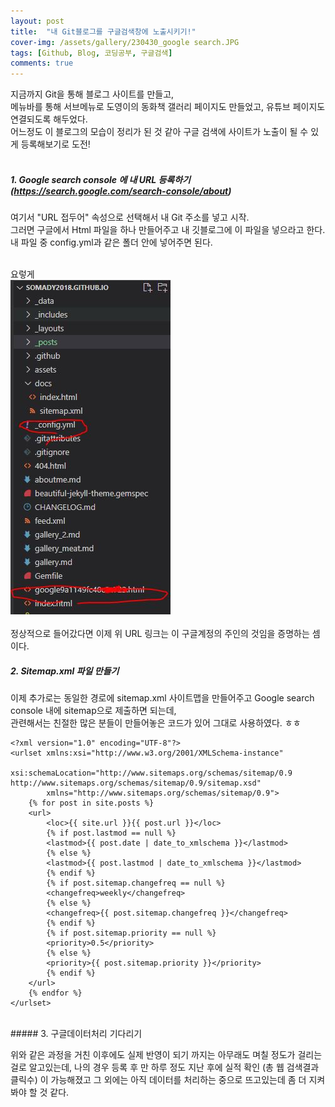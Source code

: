 ```yaml
---
layout: post
title:  "내 Git블로그를 구글검색창에 노출시키기!"
cover-img: /assets/gallery/230430_google search.JPG
tags: [Github, Blog, 코딩공부, 구글검색]
comments: true
---
```


지금까지 Git을 통해 블로그 사이트를 만들고,<br>
메뉴바를 통해 서브메뉴로 도영이의 동화책 갤러리 페이지도 만들었고, 유튜브 페이지도  연결되도록 해두었다. <br>
어느정도 이 블로그의 모습이 정리가 된 것 같아 구글 검색에 사이트가 노출이 될 수 있게 등록해보기로 도전! <br>
<br>
##### 1.  Google search console 에 내 URL 등록하기(https://search.google.com/search-console/about)<br>

여기서 "URL 접두어" 속성으로 선택해서 내 Git 주소를 넣고 시작. <br>
그러면 구글에서 Html 파일을 하나 만들어주고 내 깃블로그에 이 파일을 넣으라고 한다. <br>
내 파일 중 config.yml과 같은 폴더 안에 넣어주면 된다.  <br>
<br>

요렇게<br>
![캡쳐1](/assets/gallery/230430_googlescreenshot_1.JPG)<br>
<br>
정상적으로 들어갔다면 이제 위 URL 링크는 이 구글계정의 주인의 것임을 증명하는 셈이다. <br>


##### 2. Sitemap.xml 파일 만들기 <br>

이제 추가로는 동일한 경로에 sitemap.xml 사이트맵을 만들어주고 Google search console 내에 sitemap으로 제출하면 되는데, <br>
관련해서는 친절한 많은 분들이 만들어놓은 코드가 있어 그대로 사용하였다. ㅎㅎ  <br>

```
<?xml version="1.0" encoding="UTF-8"?>
<urlset xmlns:xsi="http://www.w3.org/2001/XMLSchema-instance"
        xsi:schemaLocation="http://www.sitemaps.org/schemas/sitemap/0.9 http://www.sitemaps.org/schemas/sitemap/0.9/sitemap.xsd"
        xmlns="http://www.sitemaps.org/schemas/sitemap/0.9">
    {% for post in site.posts %}
    <url>
        <loc>{{ site.url }}{{ post.url }}</loc>
        {% if post.lastmod == null %}
        <lastmod>{{ post.date | date_to_xmlschema }}</lastmod>
        {% else %}
        <lastmod>{{ post.lastmod | date_to_xmlschema }}</lastmod>
        {% endif %}
        {% if post.sitemap.changefreq == null %}
        <changefreq>weekly</changefreq>
        {% else %}
        <changefreq>{{ post.sitemap.changefreq }}</changefreq>
        {% endif %}
        {% if post.sitemap.priority == null %}
        <priority>0.5</priority>
        {% else %}
        <priority>{{ post.sitemap.priority }}</priority>
        {% endif %}
    </url>
    {% endfor %}
</urlset>
```
<br>
##### 3. 구글데이터처리 기다리기 <br>

위와 같은 과정을 거친 이후에도 실제 반영이 되기 까지는 아무래도 며칠 정도가 걸리는 걸로 알고있는데, 
나의 경우 등록 후 만 하루 정도 지난 후에 실적 확인 (총 웹 검색결과 클릭수) 이 가능해졌고
그 외에는 아직 데이터를 처리하는 중으로 뜨고있는데 좀 더 지켜봐야 할 것 같다. <br>

